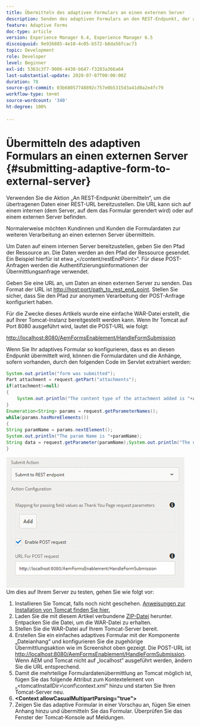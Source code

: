 ```yaml
---
title: Übermitteln des adaptiven Formulars an einen externen Server
description: Senden des adaptiven Formulars an den REST-Endpunkt, der auf einem externen Server ausgeführt wird
feature: Adaptive Forms
doc-type: article
version: Experience Manager 6.4, Experience Manager 6.5
discoiquuid: 9e936885-4e10-4c05-b572-b8da56fcac73
topic: Development
role: Developer
level: Beginner
exl-id: 5363c3f7-9006-4430-b647-f3283a366a64
last-substantial-update: 2020-07-07T00:00:00Z
duration: 78
source-git-commit: 03b68057748892c757e0b5315d3a41d0a2e4fc79
workflow-type: tm+mt
source-wordcount: '340'
ht-degree: 100%

---
```


# Übermitteln des adaptiven Formulars an einen externen Server {#submitting-adaptive-form-to-external-server}

Verwenden Sie die Aktion „An REST-Endpunkt übermitteln“, um die übertragenen Daten einer REST-URL bereitzustellen. Die URL kann sich auf einem internen (dem Server, auf dem das Formular gerendert wird) oder auf einem externen Server befinden.

Normalerweise möchten Kundinnen und Kunden die Formulardaten zur weiteren Verarbeitung an einen externen Server übermitteln.

Um Daten auf einem internen Server bereitzustellen, geben Sie den Pfad der Ressource an. Die Daten werden an den Pfad der Ressource gesendet. Ein Beispiel hierfür ist etwa „&lt;/content/restEndPoint>“. Für diese POST-Anfragen werden die Authentifizierungsinformationen der Übermittlungsanfrage verwendet.

Geben Sie eine URL an, um Daten an einen externen Server zu senden. Das Format der URL ist <http://host:port/path_to_rest_end_point>. Stellen Sie sicher, dass Sie den Pfad zur anonymen Verarbeitung der POST-Anfrage konfiguriert haben.

Für die Zwecke dieses Artikels wurde eine einfache WAR-Datei erstellt, die auf Ihrer Tomcat-Instanz bereitgestellt werden kann. Wenn Ihr Tomcat auf Port 8080 ausgeführt wird, lautet die POST-URL wie folgt:

<http://localhost:8080/AemFormsEnablement/HandleFormSubmission>

Wenn Sie Ihr adaptives Formular so konfigurieren, dass es an diesen Endpunkt übermittelt wird, können die Formulardaten und die Anhänge, sofern vorhanden, durch den folgenden Code im Servlet extrahiert werden:

```java
System.out.println("form was submitted");
Part attachment = request.getPart("attachments");
if(attachment!=null)
{
    System.out.println("The content type of the attachment added is "+attachment.getContentType());
}
Enumeration<String> params = request.getParameterNames();
while(params.hasMoreElements())
{
String paramName = params.nextElement();
System.out.println("The param Name is "+paramName);
String data = request.getParameter(paramName);System.out.println("The data  is "+data);
}
```

![Formularübermittlung](assets/formsubmission.gif)
Um dies auf Ihrem Server zu testen, gehen Sie wie folgt vor:

1. Installieren Sie Tomcat, falls noch nicht geschehen. [Anweisungen zur Installation von Tomcat finden Sie hier.](https://helpx.adobe.com/de/experience-manager/kt/forms/using/preparing-datasource-for-form-data-model-tutorial-use.html)
1. Laden Sie die mit diesem Artikel verbundene [ZIP-Datei](assets/aemformsenablement.zip) herunter. Entpacken Sie die Datei, um die WAR-Datei zu erhalten.
1. Stellen Sie die WAR-Datei auf Ihrem Tomcat-Server bereit.
1. Erstellen Sie ein einfaches adaptives Formular mit der Komponente „Dateianhang“ und konfigurieren Sie die zugehörige Übermittlungsaktion wie im Screenshot oben gezeigt. Die POST-URL ist <http://localhost:8080/AemFormsEnablement/HandleFormSubmission>. Wenn AEM und Tomcat nicht auf „localhost“ ausgeführt werden, ändern Sie die URL entsprechend.
1. Damit die mehrteilige Formulardatenübermittlung an Tomcat möglich ist, fügen Sie das folgende Attribut zum Kontextelement von „&lt;tomcatInstallDir>\conf\context.xml“ hinzu und starten Sie Ihren Tomcat-Server neu.
1. **&lt;Context allowCasualMultipartParsing=&quot;true&quot;>**
1. Zeigen Sie das adaptive Formular in einer Vorschau an, fügen Sie einen Anhang hinzu und übermitteln Sie das Formular. Überprüfen Sie das Fenster der Tomcat-Konsole auf Meldungen.
